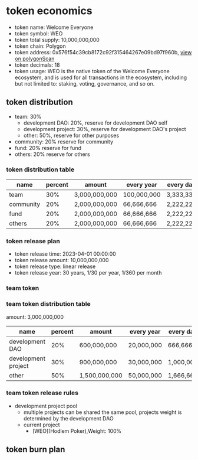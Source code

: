# token economics

- token name: Welcome Everyone
- token symbol: WEO
- token total supply: 10,000,000,000
- token chain: Polygon
- token address: 0x576f54c39cb8172c92f315464267e09bd97f960b, [view on polygonScan](https://polygonscan.com/token/0x576f54c39cb8172c92f315464267e09bd97f960b)
- token decimals: 18
- token usage: WEO is the native token of the Welcome Everyone ecosystem, and is used for all transactions in the ecosystem, including but not limited to: staking, voting, governance, and so on.

## token distribution

- team: 30%
  - development DAO: 20%, reserve for development DAO self
  - development project: 30%, reserve for development DAO's project
  - other: 50%, reserve for other purposes
- community: 20% reserve for community
- fund: 20% reserve for fund
- others: 20% reserve for others

### token distribution table

| name      | percent | amount        | every year  | every day |
| --------- | ------- | ------------- | ----------- | --------- |
| team      | 30%     | 3,000,000,000 | 100,000,000 | 3,333,333 |
| community | 20%     | 2,000,000,000 | 66,666,666  | 2,222,222 |
| fund      | 20%     | 2,000,000,000 | 66,666,666  | 2,222,222 |
| others    | 20%     | 2,000,000,000 | 66,666,666  | 2,222,222 |

### token release plan

- token release time: 2023-04-01 00:00:00
- token release amount: 10,000,000,000
- token release type: linear release
- token release year: 30 years, 1/30 per year, 1/360 per month

### team token

### team token distribution table

amount: 3,000,000,000

| name                | percent | amount        | every year | every day |
| ------------------- | ------- | ------------- | ---------- | --------- |
| development DAO     | 20%     | 600,000,000   | 20,000,000 | 666,666   |
| development project | 30%     | 900,000,000   | 30,000,000 | 1,000,000 |
| other               | 50%     | 1,500,000,000 | 50,000,000 | 1,666,666 |

### team token release rules

- development project pool
  - multiple projects can be shared the same pool, projects weight is determined by the development DAO
  - current project
    - [WEO](Hodlem Poker),Weight: 100%

## token burn plan
